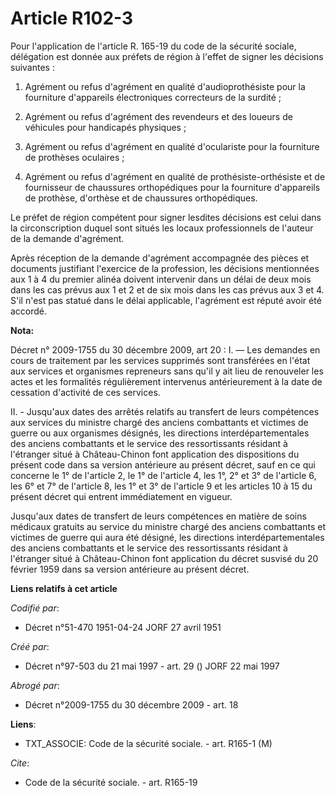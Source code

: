 # Article R102-3

Pour l'application de l'article R. 165-19 du code de la sécurité sociale, délégation est donnée aux préfets de région à
l'effet de signer les décisions suivantes :

1. Agrément ou refus d'agrément en qualité d'audioprothésiste pour la fourniture d'appareils électroniques correcteurs de la
surdité ;

2. Agrément ou refus d'agrément des revendeurs et des loueurs de véhicules pour handicapés physiques ;

3. Agrément ou refus d'agrément en qualité d'oculariste pour la fourniture de prothèses oculaires ;

4. Agrément ou refus d'agrément en qualité de prothésiste-orthésiste et de fournisseur de chaussures orthopédiques pour la
fourniture d'appareils de prothèse, d'orthèse et de chaussures orthopédiques.

Le préfet de région compétent pour signer lesdites décisions est celui dans la circonscription duquel sont situés les locaux
professionnels de l'auteur de la demande d'agrément.

Après réception de la demande d'agrément accompagnée des pièces et documents justifiant l'exercice de la profession, les
décisions mentionnées aux 1 à 4 du premier alinéa doivent intervenir dans un délai de deux mois dans les cas prévus aux 1 et
2 et de six mois dans les cas prévus aux 3 et 4. S'il n'est pas statué dans le délai applicable, l'agrément est réputé avoir
été accordé.

**Nota:**

Décret n° 2009-1755 du 30 décembre 2009, art 20 : I. ― Les demandes en cours de traitement par les services supprimés sont
transférées en l'état aux services et organismes repreneurs sans qu'il y ait lieu de renouveler les actes et les formalités
régulièrement intervenus antérieurement à la date de cessation d'activité de ces services.

II. - Jusqu'aux dates des arrêtés relatifs au transfert de leurs compétences aux services du ministre chargé des anciens
combattants et victimes de guerre ou aux organismes désignés, les directions interdépartementales des anciens combattants et
le service des ressortissants résidant à l'étranger situé à Château-Chinon font application des dispositions du présent code
dans sa version antérieure au présent décret, sauf en ce qui concerne le 1° de l'article 2, le 1° de l'article 4, les 1°, 2°
et 3° de l'article 6, les 6° et 7° de l'article 8, les 1° et 3° de l'article 9 et les articles 10 à 15 du présent décret qui
entrent immédiatement en vigueur.

Jusqu'aux dates de transfert de leurs compétences en matière de soins médicaux gratuits au service du ministre chargé des
anciens combattants et victimes de guerre qui aura été désigné, les directions interdépartementales des anciens combattants
et le service des ressortissants résidant à l'étranger situé à Château-Chinon font application du décret susvisé du 20
février 1959 dans sa version antérieure au présent décret.

**Liens relatifs à cet article**

_Codifié par_:

  - Décret n°51-470 1951-04-24 JORF 27 avril 1951

_Créé par_:

  - Décret n°97-503 du 21 mai 1997 - art. 29 () JORF 22 mai 1997

_Abrogé par_:

  - Décret n°2009-1755 du 30 décembre 2009 - art. 18

**Liens**:

  - TXT_ASSOCIE: Code de la sécurité sociale. - art. R165-1 (M)

_Cite_:

  - Code de la sécurité sociale. - art. R165-19
